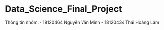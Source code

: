 # Data_Science_Final_Project
Thông tin nhóm:
    - 18120464 Nguyễn Văn Minh
    - 18120434 Thái Hoàng Lâm
    

